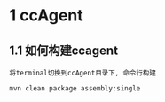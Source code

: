 # 1 ccAgent

## 1.1 如何构建ccagent
    
    将terminal切换到ccAgent目录下, 命令行构建
```mvn clean package assembly:single``` 
